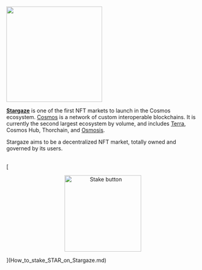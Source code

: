 # <p align="center">
  <img width="250" src="https://user-images.githubusercontent.com/95366163/149348472-189f362c-401e-46ab-81b5-55fde3ff73cd.png">
</p>


[**Stargaze**](https://stargaze.zone/) is one of the first NFT markets to launch in the Cosmos ecosystem. [Cosmos](Cosmos.md) is a network of custom interoperable blockchains. It is currently the second largest ecosystem by volume, and includes [Terra](Terra.md), Cosmos Hub, Thorchain, and [Osmosis](Osmosis.md).

Stargaze aims to be a decentralized NFT market, totally owned and governed by its users. <br>
<br>

[<p align="center">
  <img width="200" alt="Stake button" src="https://user-images.githubusercontent.com/95366163/149348536-097bab8d-b739-47b9-9a4d-743e11e8709c.png">
</p>](How_to_stake_STAR_on_Stargaze.md)

